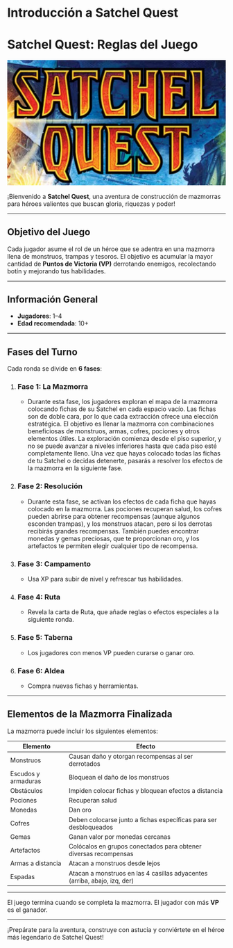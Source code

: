 # Introducción a Satchel Quest
#  Satchel Quest: Reglas del Juego
![satchel_quest](.gitbook/assets/acg_portada1.jpg)

¡Bienvenido a **Satchel Quest**, una aventura de construcción de mazmorras para héroes valientes que buscan gloria, riquezas y poder!

---

##  Objetivo del Juego

Cada jugador asume el rol de un héroe que se adentra en una mazmorra llena de monstruos, trampas y tesoros. El objetivo es acumular la mayor cantidad de **Puntos de Victoria (VP)** derrotando enemigos, recolectando botín y mejorando tus habilidades.

---

##  Información General

- **Jugadores**: 1–4
- **Edad recomendada**: 10+

---

##  Fases del Turno

Cada ronda se divide en **6 fases**:

1. ###  Fase 1: La Mazmorra
   - Durante esta fase, los jugadores exploran el mapa de la mazmorra colocando fichas de su Satchel en cada espacio vacío. Las fichas son de doble cara, por lo que cada extracción ofrece una elección estratégica. El objetivo es llenar la mazmorra con combinaciones beneficiosas de monstruos, armas, cofres, pociones y otros elementos útiles. La exploración comienza desde el piso superior, y no se puede avanzar a niveles inferiores hasta que cada piso esté completamente lleno. Una vez que hayas colocado todas las fichas de tu Satchel o decidas detenerte, pasarás a resolver los efectos de la mazmorra en la siguiente fase.

2. ###  Fase 2: Resolución
   - Durante esta fase, se activan los efectos de cada ficha que hayas colocado en la mazmorra. Las pociones recuperan salud, los cofres pueden abrirse para obtener recompensas (aunque algunos esconden trampas), y los monstruos atacan, pero si los derrotas recibirás grandes recompensas. También puedes encontrar monedas y gemas preciosas, que te proporcionan oro, y los artefactos te permiten elegir cualquier tipo de recompensa.

3. ###  Fase 3: Campamento
   - Usa XP para subir de nivel y refrescar tus habilidades.

4. ###  Fase 4: Ruta
   - Revela la carta de Ruta, que añade reglas o efectos especiales a la siguiente ronda.

5. ###  Fase 5: Taberna
   - Los jugadores con menos VP pueden curarse o ganar oro.

6. ###  Fase 6: Aldea
   - Compra nuevas fichas y herramientas.

---

##  Elementos de la Mazmorra Finalizada

La mazmorra puede incluir los siguientes elementos:

| Elemento                | Efecto                                                                 |
|-------------------------|------------------------------------------------------------------------|
| Monstruos               | Causan daño y otorgan recompensas al ser derrotados                   |
| Escudos y armaduras     | Bloquean el daño de los monstruos                                     |
| Obstáculos              | Impiden colocar fichas y bloquean efectos a distancia                 |
| Pociones                | Recuperan salud                                                        |
| Monedas                 | Dan oro                                                                |
| Cofres                  | Deben colocarse junto a fichas específicas para ser desbloqueados     |
| Gemas                   | Ganan valor por monedas cercanas                                      |
| Artefactos              | Colócalos en grupos conectados para obtener diversas recompensas      |
| Armas a distancia       | Atacan a monstruos desde lejos                                        |
| Espadas                 | Atacan a monstruos en las 4 casillas adyacentes (arriba, abajo, izq, der) |


---

El juego termina cuando se completa la mazmorra. El jugador con más **VP** es el ganador.

---

¡Prepárate para la aventura, construye con astucia y conviértete en el héroe más legendario de Satchel Quest!
